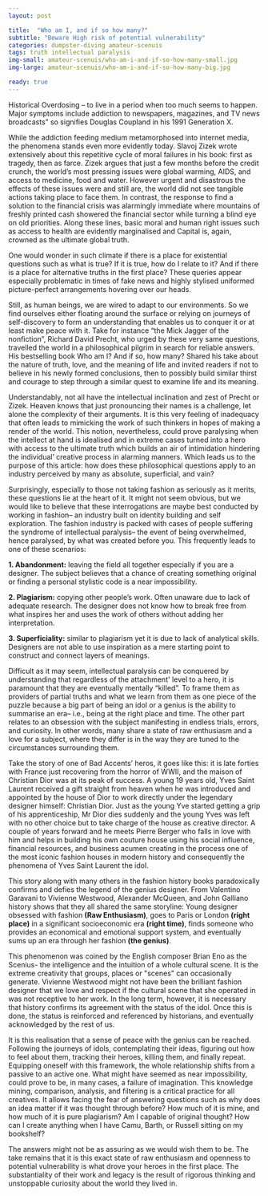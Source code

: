 ```yaml
---
layout: post

title:  "Who am I, and if so how many?"
subtitle: "Beware High risk of potential vulnerability"
categories: dumpster-diving amateur-scenuis
tags: truth intellectual paralysis
img-small: amateur-scenuis/who-am-i-and-if-so-how-many-small.jpg
img-large: amateur-scenuis/who-am-i-and-if-so-how-many-big.jpg

ready: true
---
```


Historical Overdosing – to live in a period when too much seems to happen. Major symptoms include addiction to newspapers, magazines, and TV news broadcasts” so signifies Douglas Coupland in his 1991 Generation X. 
<!--more-->
While the addiction feeding medium metamorphosed into internet media, the phenomena stands even more evidently today. Slavoj Zizek wrote extensively about this repetitive cycle of moral failures in his book: first as tragedy, then as farce. Zizek argues that just a few months before the credit crunch, the world’s most pressing issues were global warming, AIDS, and access to medicine, food and water. However urgent and disastrous the effects of these issues were and still are, the world did not see tangible actions taking place to face them. In contrast, the response to find a solution to the financial crisis was alarmingly immediate where mountains of freshly printed cash showered the financial sector while turning a blind eye on old priorities. Along these lines, basic moral and human right issues such as access to health are evidently marginalised and Capital is, again, crowned as the ultimate global truth. 

One would wonder in such climate if there is a place for existential questions such as what is true? If it is true, how do I relate to it? And if there is a place for alternative truths in the first place? These queries appear especially problematic in times of fake news and highly stylised uniformed picture-perfect arrangements hovering over our heads. 

Still, as human beings, we are wired to adapt to our environments. So we find ourselves either floating around the surface or relying on journeys of self-discovery to form an understanding that enables us to conquer it or at least make peace with it. Take for instance “the Mick Jagger of the nonfiction”, Richard David Precht, who urged by these very same questions, travelled the world in a philosophical pilgrim in search for reliable answers. His bestselling book Who am I? And if so, how many? Shared his take about the nature of truth, love, and the meaning of life and invited readers if not to believe in his newly formed conclusions, then to possibly build similar thirst and courage to step through a similar quest to examine life and its meaning.   

Understandably, not all have the intellectual inclination and zest of Precht or Zizek. Heaven knows that just pronouncing their names is a challenge, let alone the complexity of their arguments. It is this very feeling of inadequacy that often leads to mimicking the work of such thinkers in hopes of making a render of the world. This notion, nevertheless, could prove paralysing when the intellect at hand is idealised and in extreme cases turned into a hero with access to the ultimate truth which builds an air of intimidation hindering the individual’ creative process in alarming manners. Which leads us to the purpose of this article: how does these philosophical questions apply to an industry perceived by many as absolute, superficial, and vain? 

Surprisingly, especially to those not taking fashion as seriously as it merits, these questions lie at the heart of it. It might not seem obvious, but we would like to believe that these interrogations are maybe best conducted by working in fashion– an industry built on identity building and self exploration. 
The fashion industry is packed with cases of people suffering the syndrome of intellectual paralysis– the event of being overwhelmed, hence paralysed, by what was created before you. 
This frequently leads to one of these scenarios: 

**1. Abandonment:** leaving the field all together especially if you are a designer. The subject believes that a chance of creating something original or finding a personal stylistic code is a near impossibility. 

**2. Plagiarism:** copying other people’s work. Often unaware due to lack of adequate research. The designer does not know how to break free from what inspires her and uses the work of others without adding her interpretation.  

**3. Superficiality:** similar to plagiarism yet it is due to lack of analytical skills. Designers are not able to use inspiration as a mere starting point to construct and connect layers of meanings.

Difficult as it may seem, intellectual paralysis can be conquered by understanding that regardless of the attachment' level to a hero, it is paramount that they are eventually mentally “killed”. To frame them as providers of partial truths and what we learn from them as one piece of the puzzle because a big part of being an idol or a genius is the ability to summarise an era– i.e., being at the right place and time. The other part relates to an obsession with the subject manifesting in endless trials, errors, and curiosity. In other words, many share a state of raw enthusiasm and a love for a subject, where they differ is in the way they are tuned to the circumstances surrounding them.

Take the story of one of Bad Accents’ heros, it goes like this: it is late forties with France just recovering from the horror of WWII, and the maison of Christian Dior was at its peak of success. A young 19 years old, Yves Saint Laurent received a gift straight from heaven when he was introduced and appointed by the house of Dior to work directly under the legendary designer himself: Christian Dior. Just as the young Yve started getting a grip of his apprenticeship, Mr Dior dies suddenly and the young Yves was left with no other choice but to take charge of the house as creative director. A couple of years forward and he meets Pierre Berger who falls in love with him and helps in building his own couture house using his social influence, financial resources, and business acumen creating in the process one of the most iconic fashion houses in modern history and consequently the phenomena of Yves Saint Laurent the idol. 

This story along with many others in the fashion history books paradoxically confirms and defies the legend of the genius designer. From Valentino Garavani to Vivienne Westwood, Alexander McQueen, and John Galliano history shows that they all shared the same storyline: 
Young designer obsessed with fashion **(Raw Enthusiasm)**, goes to Paris or London **(right place)** in a significant socioeconomic era **(right time)**, finds someone who provides an economical and emotional support system, and eventually sums up an era through her fashion **(the genius)**.      

This phenomenon was coined by the English composer Brian Eno as the Scenius- the intelligence and the intuition of a whole cultural scene. It is the extreme creativity that groups, places or "scenes" can occasionally generate. Vivienne Westwood might not have been the brilliant fashion designer that we love and respect if the cultural scene that she operated in was not receptive to her work. In the long term, however, it is necessary that history confirms its agreement with the status of the idol. Once this is done, the status is reinforced and referenced by historians, and eventually acknowledged by the rest of us.  

It is this realisation that a sense of peace with the genius can be reached. Following the journeys of idols, contemplating their ideas, figuring out how to feel about them, tracking their heroes, killing them, and finally repeat. Equipping oneself with this framework, the whole relationship shifts from a passive to an active one. What might have seemed as near impossibility, could prove to be, in many cases, a failure of imagination. This knowledge mining, comparison, analysis, and filtering is a critical practice for all creatives. It allows facing the fear of answering questions such as why does an idea matter if it was thought through before? How much of it is mine, and how much of it is pure plagiarism? Am I capable of original thought? How can I create anything when I have Camu, Barth, or Russell sitting on my bookshelf? 

The answers might not be as assuring as we would wish them to be. The take remains that it is this exact state of raw enthusiasm and openness to potential vulnerability is what drove your heroes in the first place. The substantiality of their work and legacy is the result of rigorous thinking and unstoppable curiosity about the world they lived in. 

